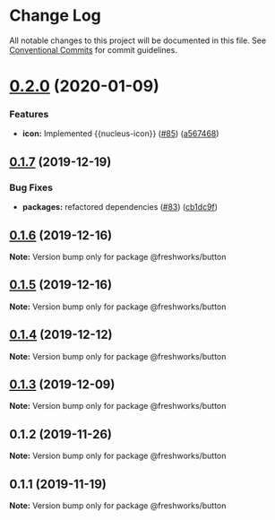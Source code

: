 # Change Log

All notable changes to this project will be documented in this file.
See [Conventional Commits](https://conventionalcommits.org) for commit guidelines.

# [0.2.0](https://github.com/freshdesk/nucleus/compare/@freshworks/button@0.1.7...@freshworks/button@0.2.0) (2020-01-09)


### Features

* **icon:** Implemented {{nucleus-icon}} ([#85](https://github.com/freshdesk/nucleus/issues/85)) ([a567468](https://github.com/freshdesk/nucleus/commit/a5674681147082f5f9790738cec1d632cac5debe))





## [0.1.7](https://github.com/freshdesk/nucleus/compare/@freshworks/button@0.1.6...@freshworks/button@0.1.7) (2019-12-19)


### Bug Fixes

* **packages:** refactored dependencies ([#83](https://github.com/freshdesk/nucleus/issues/83)) ([cb1dc9f](https://github.com/freshdesk/nucleus/commit/cb1dc9f0e9c3f53cfdd78a072e92cc454be17c60))





## [0.1.6](https://github.com/freshdesk/nucleus/compare/@freshworks/button@0.1.5...@freshworks/button@0.1.6) (2019-12-16)

**Note:** Version bump only for package @freshworks/button





## [0.1.5](https://github.com/freshdesk/nucleus/compare/@freshworks/button@0.1.4...@freshworks/button@0.1.5) (2019-12-16)

**Note:** Version bump only for package @freshworks/button





## [0.1.4](https://github.com/freshdesk/nucleus/compare/@freshworks/button@0.1.3...@freshworks/button@0.1.4) (2019-12-12)

**Note:** Version bump only for package @freshworks/button





## [0.1.3](https://github.com/freshdesk/nucleus/compare/@freshworks/button@0.1.2...@freshworks/button@0.1.3) (2019-12-09)

**Note:** Version bump only for package @freshworks/button





## 0.1.2 (2019-11-26)

**Note:** Version bump only for package @freshworks/button





## 0.1.1 (2019-11-19)

**Note:** Version bump only for package @freshworks/button
